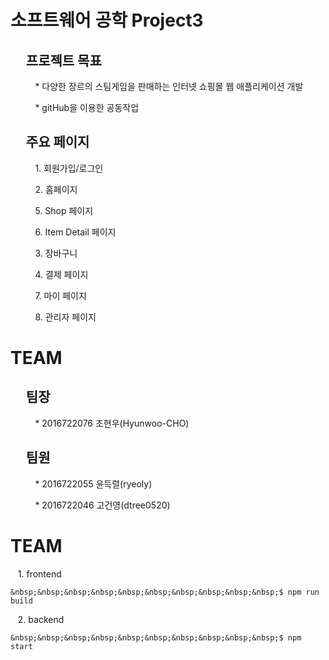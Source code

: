 소프트웨어 공학 Project3
===
&nbsp;&nbsp;&nbsp;&nbsp;&nbsp;프로젝트 목표
---
&nbsp;&nbsp;&nbsp;&nbsp;&nbsp;&nbsp;&nbsp;&nbsp;&nbsp;&nbsp;* 다양한 장르의 스팀게임을 판매하는 인터넷 쇼핑몰 웹 애플리케이션 개발

&nbsp;&nbsp;&nbsp;&nbsp;&nbsp;&nbsp;&nbsp;&nbsp;&nbsp;&nbsp;* gitHub을 이용한 공동작업


&nbsp;&nbsp;&nbsp;&nbsp;&nbsp;주요 페이지
---
&nbsp;&nbsp;&nbsp;&nbsp;&nbsp;&nbsp;&nbsp;&nbsp;&nbsp;&nbsp;1. 회원가입/로그인

&nbsp;&nbsp;&nbsp;&nbsp;&nbsp;&nbsp;&nbsp;&nbsp;&nbsp;&nbsp;2. 홈페이지

&nbsp;&nbsp;&nbsp;&nbsp;&nbsp;&nbsp;&nbsp;&nbsp;&nbsp;&nbsp;5. Shop 페이지

&nbsp;&nbsp;&nbsp;&nbsp;&nbsp;&nbsp;&nbsp;&nbsp;&nbsp;&nbsp;6. Item Detail 페이지

&nbsp;&nbsp;&nbsp;&nbsp;&nbsp;&nbsp;&nbsp;&nbsp;&nbsp;&nbsp;3. 장바구니

&nbsp;&nbsp;&nbsp;&nbsp;&nbsp;&nbsp;&nbsp;&nbsp;&nbsp;&nbsp;4. 결제 페이지

&nbsp;&nbsp;&nbsp;&nbsp;&nbsp;&nbsp;&nbsp;&nbsp;&nbsp;&nbsp;7. 마이 페이지

&nbsp;&nbsp;&nbsp;&nbsp;&nbsp;&nbsp;&nbsp;&nbsp;&nbsp;&nbsp;8. 관리자 페이지

TEAM
===
&nbsp;&nbsp;&nbsp;&nbsp;&nbsp;팀장
---
&nbsp;&nbsp;&nbsp;&nbsp;&nbsp;&nbsp;&nbsp;&nbsp;&nbsp;&nbsp;* 2016722076 조현우(Hyunwoo-CHO)

&nbsp;&nbsp;&nbsp;&nbsp;&nbsp;팀원
---
&nbsp;&nbsp;&nbsp;&nbsp;&nbsp;&nbsp;&nbsp;&nbsp;&nbsp;&nbsp;* 2016722055 윤득렬(ryeoly)

&nbsp;&nbsp;&nbsp;&nbsp;&nbsp;&nbsp;&nbsp;&nbsp;&nbsp;&nbsp;* 2016722046 고건영(dtree0520)



TEAM
===

&nbsp;&nbsp;&nbsp;1. frontend
```
&nbsp;&nbsp;&nbsp;&nbsp;&nbsp;&nbsp;&nbsp;&nbsp;&nbsp;&nbsp;$ npm run build
```
&nbsp;&nbsp;&nbsp;2. backend
```
&nbsp;&nbsp;&nbsp;&nbsp;&nbsp;&nbsp;&nbsp;&nbsp;&nbsp;&nbsp;$ npm start
```

